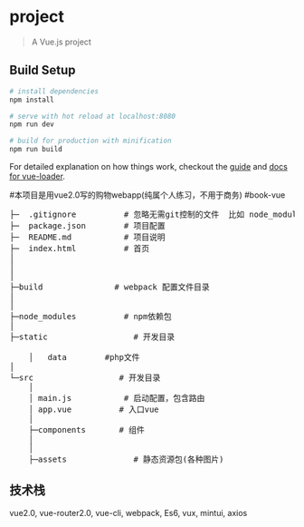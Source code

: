 # project

> A Vue.js project

## Build Setup

``` bash
# install dependencies
npm install

# serve with hot reload at localhost:8080
npm run dev

# build for production with minification
npm run build
```

For detailed explanation on how things work, checkout the [guide](http://vuejs-templates.github.io/webpack/) and [docs for vue-loader](http://vuejs.github.io/vue-loader).

#本项目是用vue2.0写的购物webapp(纯属个人练习，不用于商务)
#book-vue
<pre>
├─  .gitignore          # 忽略无需git控制的文件  比如 node_modules
├─  package.json        # 项目配置
├─  README.md           # 项目说明
├─  index.html          # 首页
│
│
│
├─build               # webpack 配置文件目录
│
│
├─node_modules          # npm依赖包
│
├─static                  # 开发目录

    │	data		#php文件
│
└─src                  # 开发目录
    │
    │ main.js           # 启动配置，包含路由
    │ app.vue          # 入口vue
    │
    ├─components       # 组件
    │
    │
    ├─assets              # 静态资源包(各种图片)
</pre>

## 技术栈

vue2.0,
vue-router2.0,
vue-cli,
webpack,
Es6,
vux,
mintui,
axios